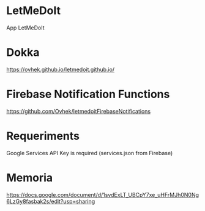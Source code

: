 # LetMeDoIt

App LetMeDoIt

# Dokka

https://ovhek.github.io/letmedoit.github.io/

# Firebase Notification Functions

https://github.com/Ovhek/letmedoitFirebaseNotifications

# Requeriments
Google Services API Key is required (services.json from Firebase)

# Memoria
https://docs.google.com/document/d/1svdExLT_UBCpY7xe_uHFrMJh0N0Ng6LzGy8fasbak2s/edit?usp=sharing
